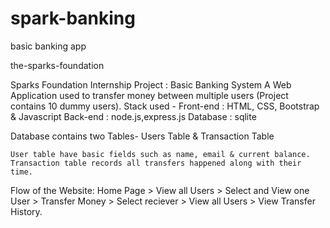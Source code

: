 # spark-banking
 basic banking app

the-sparks-foundation

Sparks Foundation Internship Project : Basic Banking System
A Web Application used to transfer money between multiple users (Project contains 10 dummy users). 
Stack used - Front-end : HTML, CSS, Bootstrap & Javascript Back-end : node.js,express.js
Database : sqlite

Database contains two Tables- Users Table & Transaction Table

    User table have basic fields such as name, email & current balance.
    Transaction table records all transfers happened along with their time.

Flow of the Website: Home Page > View all Users > Select and View one User > Transfer Money > Select reciever > View all Users > View Transfer History.
